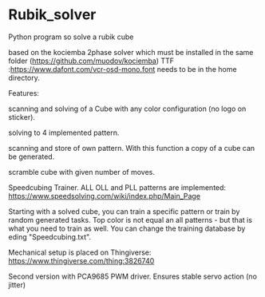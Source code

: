 # Rubik_solver
Python program so solve a rubik cube

based on the kociemba 2phase solver which must be installed in the same folder (https://github.com/muodov/kociemba)
TTF :https://www.dafont.com/vcr-osd-mono.font needs to be in the home directory.

Features:

scanning and solving of a Cube with any color configuration (no logo on sticker).

solving to 4 implemented pattern.

scanning and store of own pattern. With this function a copy of a cube can be generated.

scramble cube with given number of moves.

Speedcubing Trainer.
ALL OLL and PLL patterns are implemented:
https://www.speedsolving.com/wiki/index.php/Main_Page

Starting with a solved cube, you can train a specific pattern or train by random generated tasks. Top color is not equal an all patterns - but that is what you need to train as well.
You can change the training database by eding "Speedcubing.txt". 


Mechanical setup is placed on Thingiverse:
https://www.thingiverse.com/thing:3826740

Second version with PCA9685 PWM driver. Ensures stable servo action (no jitter)
